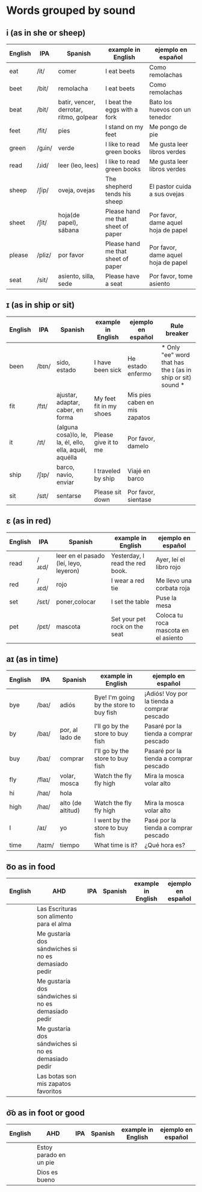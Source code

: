 # Words grouped by sound
## i (as in she or sheep)

|English|IPA|Spanish|example in English|ejemplo en español|
|-------|---|-------|------------------|------------------|
|eat|/it/|comer|I eat beets|Como remolachas|
|beet|/bit/|remolacha|I eat beets|Como remolachas|
|beat|/bit/|batir, vencer, derrotar, ritmo, golpear|I beat the eggs with a fork|Bato los huevos con un tenedor|
|feet|/fit/|pies|I stand on my feet|Me pongo de pie|
|green|/gɹin/|verde|I like to read green books|Me gusta leer libros verdes|
|read|/ɹid/|leer (leo, lees)|I like to read green books|Me gusta leer libros verdes|
|sheep|/ʃip/|oveja, ovejas|The shepherd tends his sheep|El pastor cuida a sus ovejas|
|sheet|/ʃit/|hoja(de papel), sábana|Please hand me that sheet of paper|Por favor, dame aquel hoja de papel|
|please|/pliz/|por favor|Please hand me that sheet of paper|Por favor, dame aquel hoja de papel|
|seat|/sit/|asiento, silla, sede|Please have a seat|Por favor, tome asiento|




## ɪ (as in ship or sit) 

|English|IPA|Spanish|example in English|ejemplo en español|Rule breaker|
|-------|---|-------|------------------|------------------|------------|
|been|/bɪn/|sido, estado|I have been sick|He estado enfermo| * Only "ee" word that has the ɪ (as in ship or sit) sound * |
|fit|/fɪt/|ajustar, adaptar, caber, en forma|My feet fit in my shoes|Mis pies caben en mis zapatos| |
|it|/ɪt/|(alguna cosa)lo, le, la, él, ello, ella, aquél, aquélla|Please give it to me|Por favor, damelo| |
|ship|/ʃɪp/|barco, navio, enviar|I traveled by ship|Viajé en barco| |
|sit|/sɪt/|sentarse|Please sit down|Por favor, sientase| |



## ɛ (as in red)
|English|IPA|Spanish|example in English|ejemplo en español|
|-------|---|-------|------------------|------------------|
|read|/ɹɛd/|leer en el pasado (leí, leyo, leyeron)|Yesterday, I read the red book.|Ayer, leí el libro rojo|
|red|/ɹɛd/|rojo|I wear a red tie|Me llevo una corbata roja|
|set|/sɛt/|poner,colocar|I set the table|Puse la mesa|
|pet|/pɛt/|mascota|Set your pet rock on the seat|Coloca tu roca mascota en el asiento|



## aɪ (as in time)
|English|IPA|Spanish|example in English|ejemplo en español|
|-------|---|-------|------------------|------------------|
|bye|/baɪ/|adiós|Bye! I'm going by the store to buy fish|¡Adiós! Voy por la tienda a comprar pescado|
|by|/baɪ/|por, al lado de|I'll go by the store to buy fish|Pasaré por la tienda a comprar pescado|
|buy|/baɪ/|comprar|I'll go by the store to buy fish|Pasaré por la tienda a comprar pescado|
|fly|/flaɪ/|volar, mosca|Watch the fly fly high|Mira la mosca volar alto|
|hi|/haɪ/|hola|||
|high|/haɪ/|alto (de altitud)|Watch the fly fly high|Mira la mosca volar alto|
|I|/aɪ/|yo|I went by the store to buy fish|Pasé por la tienda a comprar pescado|
|time|/taɪm/|tiempo|What time is it?|¿Qué hora es?|

## o͞o as in food
|English|AHD|IPA|Spanish|example in English|ejemplo en español|
|-------|---|---|-------|------------------|------------------|
||Las Escrituras son alimento para el alma|
||Me gustaría dos sándwiches si no es demasiado pedir|
||Me gustaría dos sándwiches si no es demasiado pedir|
||Me gustaría dos sándwiches si no es demasiado pedir|
||Las botas son mis zapatos favoritos|


## o͝o as in foot or good
|English|AHD|IPA|Spanish|example in English|ejemplo en español|
|-------|---|---|-------|------------------|------------------|
||Estoy parado en un pie|
||Dios es bueno|
